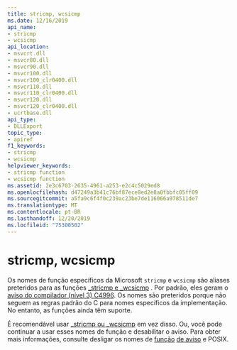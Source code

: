 ```yaml
---
title: stricmp, wcsicmp
ms.date: 12/16/2019
api_name:
- stricmp
- wcsicmp
api_location:
- msvcrt.dll
- msvcr80.dll
- msvcr90.dll
- msvcr100.dll
- msvcr100_clr0400.dll
- msvcr110.dll
- msvcr110_clr0400.dll
- msvcr120.dll
- msvcr120_clr0400.dll
- ucrtbase.dll
api_type:
- DLLExport
topic_type:
- apiref
f1_keywords:
- stricmp
- wcsicmp
helpviewer_keywords:
- stricmp function
- wcsicmp function
ms.assetid: 2e3c6703-2635-4961-a253-e2c4c5029ed8
ms.openlocfilehash: d47249a3b41c76bf87ece8ed2e8a0fbbfc05ff09
ms.sourcegitcommit: a5fa9c6f4f0c239ac23be7de116066a978511de7
ms.translationtype: MT
ms.contentlocale: pt-BR
ms.lasthandoff: 12/20/2019
ms.locfileid: "75300502"
---
```

# <a name="stricmp-wcsicmp"></a>stricmp, wcsicmp

Os nomes de função específicos da Microsoft `stricmp` e `wcsicmp` são aliases preteridos para as funções [_stricmp e _wcsicmp](stricmp-wcsicmp-mbsicmp-stricmp-l-wcsicmp-l-mbsicmp-l.md) . Por padrão, eles geram o [aviso do compilador (nível 3) C4996](../../error-messages/compiler-warnings/compiler-warning-level-3-c4996.md). Os nomes são preteridos porque não seguem as regras padrão do C para nomes específicos da implementação. No entanto, as funções ainda têm suporte.

É recomendável usar [_stricmp ou _wcsicmp](stricmp-wcsicmp-mbsicmp-stricmp-l-wcsicmp-l-mbsicmp-l.md) em vez disso. Ou, você pode continuar a usar esses nomes de função e desabilitar o aviso. Para obter mais informações, consulte desligar os nomes de [função](../../error-messages/compiler-warnings/compiler-warning-level-3-c4996.md#posix-function-names) [de aviso](../../error-messages/compiler-warnings/compiler-warning-level-3-c4996.md#turn-off-the-warning) e POSIX.
